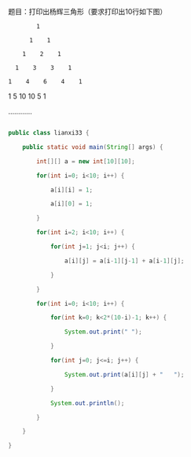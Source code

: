 题目：打印出杨辉三角形（要求打印出10行如下图）      
            1   
          1    1   
        1    2    1   
      1    3    3    1   
    1    4    6    4    1   
1    5    10    10    5    1   
…………
```java  
public class lianxi33 {
	public static void main(String[] args) {
		int[][] a = new int[10][10];
		for(int i=0; i<10; i++) {
			a[i][i] = 1;
			a[i][0] = 1;
		}
		for(int i=2; i<10; i++) {
			for(int j=1; j<i; j++) {
				a[i][j] = a[i-1][j-1] + a[i-1][j];
			}
		}
		for(int i=0; i<10; i++) {
			for(int k=0; k<2*(10-i)-1; k++) {
				System.out.print(" ");
			}
			for(int j=0; j<=i; j++) {
				System.out.print(a[i][j] + "   ");
			}
			System.out.println();
		}
	}
}
```